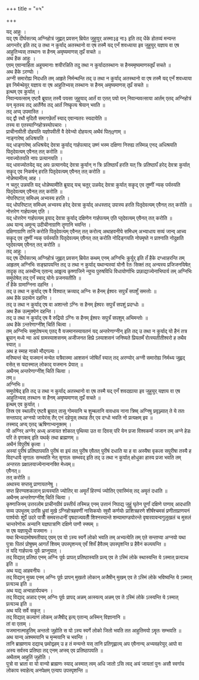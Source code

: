 +++
title = "०५"

+++

यद् आहुः ।  
यद् एष दीर्घसत्त्र्य् अग्निहोत्रं जुह्वत् प्रवसन् म्रियेत जुहुयुर् अस्मा३इ ना३ इति तद् धैके होतव्यं मन्यन्त आगन्तोर् इति तद् उ तथा न कुर्याद् अतस्थानो वा एष तस्मै यद् एनँ शवध्याया इव जुहुयुर् यज्ञाय वा एष आहुतिभ्यस् तस्थानः स हैनम् अमृष्यमाणस् तृप्रँ सचते ॥  
अथ हैक आहुः ।  
एवम् एवान्वाहिता अहूयमानाः शयीरन्निति तदु तथा न कुर्यादतस्थानः स हैनममृष्यमाणस्तृप्रँ सचते ॥  
अथ हैके ऽरण्योः ।  
अग्नी समारोह्य निदधति तम् आहृते निर्मन्थन्ति तद् उ तथा न कुर्याद् अतस्थानो वा एष तस्मै यद् एनँ शवध्याया इव निर्मन्थेयुर् यज्ञाय वा एष आहुतिभ्यस् तस्थानः स हैनम् अमृष्यमाणस् तृप्रँ सचते ॥  
इत्थम् एव कुर्यात् ।  
निवान्यवत्साम् एष्टवै ब्रूयात् तस्यै पयसा जुहुयाद् आर्तं वा एतत् पयो यन् निवान्यवत्साया आर्तम् एतद् अग्निहोत्रं यन् मृतस्य तद् आर्तेनैव तद् आर्तं निष्कॄत्य श्रेयान् भवति ॥  
तद् अप्य् उपमास्ति ।  
यद् द्वौ रथौ मृदितौ समागछेताँ स्याद् एवान्यतरः स्यदायेति ॥  
तस्य वा एतस्याग्निहोत्रस्योपचारः ।  
प्राचीनावीती दोहयति यज्ञोपवीती वै देवेभ्यो दोहयत्य् अथैवं पित्qणाम् ॥  
नाङ्गारेष्व् अधिश्रयति ।  
यद् धाङ्गारेष्व् अधिश्रयेद् देवत्रा कुर्याद् गार्हपत्याद् उष्णं भस्म दक्षिणा निरुह्य तस्मिन्न् एनद् अधिश्रयति पितृदेवत्यम् एवैनत् तत् करोति ॥  
नावज्योतयति नापः प्रत्यानयति ।  
यद् धावज्योतयेद् यद् अपः प्रत्यानयेद् देवत्रा कुर्यान् न त्रिः प्रतिष्ठापँ हरति यत् त्रिः प्रतिष्ठापँ हरेद् देवत्रा कुर्यात् सकॄद् एव निकर्षन् हरति पितृदेवत्यम् एवैनत् तत् करोति ॥  
नोन्नेष्यामीत्य् आह ।  
न चतुर् उन्नयति यद् धोन्नेष्यामीति ब्रूयाद् यच् चतुर् उन्नयेद् देवत्रा कुर्यात् सकॄद् एव तूष्णीं न्यक् पर्यस्यति पितृदेवत्यम् एवैनत् तत् करोति ॥  
नोपरिष्टात् समिधम् अभ्यस्य हरति ।  
यद् धोपरिष्टात् समिधम् अभ्यस्य हरेद् देवत्रा कुर्याद् अधस्ताद् उपास्य हरति पितृदेवत्यम् एवैनत् तत् करोति ॥  
नोत्तरेण गार्हपत्यम् एति ।  
यद् धोत्तरेण गार्हपत्यम् इयाद् देवत्रा कुर्याद् दक्षिणेन गार्हपत्यम् एति प्तृदेवत्यम् एवैनत् तत् करोति ॥  
अथ यान्य् अमून्य् उदीचीनाग्राणि तॄणानि भवन्ति ।  
दक्षिणाग्राणि तानि करोति पितृदेवत्यम् एवैनत् तत् करोत्य् अथाहवनीये समिधम् अभ्याधाय सव्यं जान्व् आच्य सकॄद् एव तूष्णीं न्यक् पर्यस्यति पितृदेवत्यम् एवैनत् तत् करोति नोदिङ्गयति नोपमृष्ते न प्राश्नाति नोदुक्षति प्तृदेवत्यम् एवैनत् तत् करोति ॥  
तद् आहुः ।  
यद् एष दीर्घसत्त्र्य् अग्निहोत्रं जुह्वत् प्रवसन् म्रियेत कथम् एनम् अग्निभिः कुर्युर् इति तँ हैके दग्ध्वाहरन्ति तम् आहृतम् अग्निभिः सङ्घ्रापयन्ति तद् उ तथा न कुर्याद् यथान्यस्यां योनौ रेतः सिक्तं तद् अन्यस्य प्रजिजनयिषेत् तादॄक् तद् अस्थीन्य् एतान्य् आहॄत्य कृष्णाजिने न्युप्य पुरुषविधि विधायोर्णाभिः प्रछाद्याज्येनाभिघार्य तम् अग्निभिः समुपोषेत् तद् एनँ स्वाद् योनेः प्रजनयतीति ॥  
तँ हैके ग्रामाग्निना दहन्ति ।  
तद् उ तथा न कुर्याद् एष वै विश्वात् क्रव्याद् अग्निः स हैनम् ईश्वरः सपुत्रँ सपशुँ समत्तोः ॥  
अथ हैके प्रदव्येन दहन्ति ।  
तद् उ तथा न कुर्याद् एष वा अशान्तो ऽग्निः स हैनम् ईश्वरः सपुत्रँ सपशुं प्रदग्धोः ॥  
अथ हैक उल्मुक्येन दहन्ति ।  
तद् उ तथा न कुर्याद् एष वै रुद्रियो ऽग्निः स हैनम् ईश्वरः सपुत्रँ सपशुम् अभिमन्तोः ॥  
अथ हैके ऽन्तरेणाग्नींश् चितिं चित्वा ।  
तम् अग्निभिः समुपोषन्त्य् एतद् वै यजमानस्यायतनं यद् अन्तरेणाग्नीन् इति तद् उ तथा न कुर्याद् यो हैनं तत्र ब्रूयान् मध्ये न्वा अयं ग्रामस्याशसनम् अजीजनत क्षिप्रे ऽस्याशसनं जनिष्यते प्रियतमँ रोत्स्यतीतीश्वरो ह तथैव स्यात् ॥  
अथ ह स्माह नाको मौद्गल्यः ।  
मरिष्यन्तं चेद् यजमानं मन्येत यत्रैवास्मा आशसनं जोषितँ स्यात् तद् अरण्योर् अग्नी समारोह्य निर्मथ्य जुह्वद् वसेत् स यदास्माल् लोकाद् यजमानः प्रेयात् ॥  
अथैनम् अन्तरेणाग्नींश् चितिं चित्वा ।  
तम्॥  
अग्निभिः॥  
समुपोषेद् इति तद् उ तथा न कुर्याद् अतस्थानो वा एष तस्मै यद् एनँ शवदह्याया इव जुहुयुर् यज्ञाय वा एष आहुतिभ्यस् तस्थानः स हैनम् अमृष्यमाणस् तृप्रँ सचते ॥  
इत्थम् एव कुर्यात् ।  
तिस्र एव स्थालीर् एष्टवै ब्रूयात् तासु गोमयानि च शुम्बलानि वावधाय नाना त्रिष्व् अग्निषु प्रवृञ्ज्यात् ते ये ततः सन्तापाद् अग्नयो जायेरंस् तैर् एनं दहेयुस् तथाह तैर् एव दग्धो भवति नो प्रत्यक्षम् इव ॥  
तस्माद् अप्य् एतद् ऋषिणाभ्यनूक्तम् ।  
यो अग्निर् अग्नेर् अध्य् अजायत शोकात् पृथिव्या उत वा दिवस् परि येन प्रजा विश्वकर्मा जजान तम् अग्ने हेडः परि ते वृणक्त्व् इति यथर्क् तथा ब्राह्मणम् ॥  
अथैनं विपुरीषं कृत्वा ।  
अस्यां पुरीषं प्रतिष्ठापयति पुरीषं वा इयं तत् पुरीष एवैतत् पुरीषं दधाति या ह वा अस्यैषा वृकला सपुरीषा तस्यै ह विदग्धायै सृगालः सम्भवति नेत् सृगालः सम्भवद् इति तद् उ तथा न कुर्यात् क्षोधुका हास्य प्रजा भवति तम् अन्तरतः प्रक्षालयाज्येनान्वनक्ति मेध्यम्॥  
एवैनत्॥  
तत् करोति ॥  
अथास्य सप्तसु प्राणायतनेषु ।  
सप्त हिरण्यशकलान् प्रत्यस्यति ज्योतिर् वा अमॄतँ हिरण्यं ज्योतिर् एवास्मिंस् तद् अमॄतं दधाति ॥  
अथैनम् अन्तरेणाग्नींश् चितिं चित्वा ।  
कृष्णाजिनम् उत्तरलोम प्राचीनग्रीवं प्रस्तीर्य तस्मिन्न् एनम् उत्तानं निपाद्य जुहूं घृतेन पूर्णां दक्षिणे पाणाव् आदधाति सव्य उपभॄतम् उरसि ध्रुवां मुखे ऽग्निहोत्रहवणीं नासिकयोः स्रुवौ कर्णयोः प्राशित्रहरणे शीर्षंश्चमसं प्रणीताप्राणयनं पार्श्वयोः शूर्पे उदरे पात्रीँ समवत्तधानीं पृषदाज्यवतीँ शिश्नस्यान्ते शम्यामाण्डयोरन्ते वृषारवावन्वगुलूखलं च मुसलं चान्तरेणोरू अन्यानि यज्ञपात्राणि दक्षिणे पाणौ स्फ्यम् ॥  
स एष यज्ञायुधी यजमानः ।  
यथा बिभ्यदामोषमतीयाद् एवम् एव यो ऽस्य स्वर्गे लोको भवति तम् अभ्यत्येति तम् एते सन्ताप्या अग्नयो यथा पुत्राः पितरं प्रोषुषम् आगतँ शिवम् उपस्पृशन्त्य् एवँ शिवँ हैवैतम् उपस्पृशन्ति प्र हैवैनं कल्पयन्ति ॥  
तं यदि गार्हपत्यः पूर्वः प्राप्नुयात् ।  
तद् विद्यात् प्रतिष्ठ एनम् अग्निः पूर्वः प्रापत् प्रतिष्ठास्यति प्रत्य् एव ते ऽस्मिं लोके स्थास्यन्ति ये ऽस्मात् प्रत्यञ्च इति ॥  
अथ यद्य् आहवनीयः ।  
तद् विद्यान् मुख्य एनम् अग्निः पूर्वः प्रापन् मुखतो लोकान् अजैषीन् मुखम् एव ते ऽस्मिं लोके भविष्यन्ति ये ऽस्मात् प्रत्यञ्च इति ॥  
अथ यद्य् अन्वाहार्यपचनः ।  
तद् विद्याद् अन्नाद एनम् अग्निः पूर्वः प्रापद् अन्नम् अत्स्यत्य् अन्नम् एव ते ऽस्मिं लोके ऽत्स्यन्ति ये ऽस्मात् प्रत्यञ्च इति ॥  
अथ यदि सर्वे सकॄत् ।  
तद् विद्यात् कल्याणं लोकम् अजैषीद् इत्य् एतान्य् अस्मिन् विज्ञानानि ॥  
तां वा एताम् ।  
यजमानात्माहुतिम् अन्ततो जुहोति स यो ऽस्य स्वर्गे लोको जितो भवति तत आहुतिमयो ऽमॄतः सम्भवति ॥  
अथ यान्य् अश्ममयानि च मृन्मयानि च भवन्ति ।  
तानि ब्राह्मणाय दद्याच् छवोद्वहम् उ ह तं मन्यन्ते यस् तानि प्रतिगृह्णात्य् अप एवैनान्य् अभ्यवहरेयुर् आपो वा अस्य सर्वस्य प्रतिष्ठा तद् एनम् अप्स्व् एव प्रतिष्ठापयति ॥  
अथैताम् आहुतिं जुहोति ।  
पुत्रो वा भ्राता वा यो वान्यो ब्राह्मणः स्याद् अस्मात् त्वम् अधि जातो ऽसि त्वद् अयं जायतां पुनः असौ स्वर्गाय लोकाय स्वाहेत्य् अनपेक्षम् एत्याप उपस्पृशन्ति ॥  
